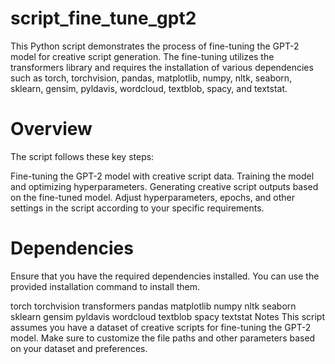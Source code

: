 # script_fine_tune_gpt2

This Python script demonstrates the process of fine-tuning the GPT-2 model for creative script generation. The fine-tuning utilizes the transformers library and requires the installation of various dependencies such as torch, torchvision, pandas, matplotlib, numpy, nltk, seaborn, sklearn, gensim, pyldavis, wordcloud, textblob, spacy, and textstat.

# Overview

The script follows these key steps:

Fine-tuning the GPT-2 model with creative script data.
Training the model and optimizing hyperparameters.
Generating creative script outputs based on the fine-tuned model.
Adjust hyperparameters, epochs, and other settings in the script according to your specific requirements.

# Dependencies

Ensure that you have the required dependencies installed. You can use the provided installation command to install them.

torch
torchvision
transformers
pandas
matplotlib
numpy
nltk
seaborn
sklearn
gensim
pyldavis
wordcloud
textblob
spacy
textstat
Notes
This script assumes you have a dataset of creative scripts for fine-tuning the GPT-2 model. Make sure to customize the file paths and other parameters based on your dataset and preferences.
